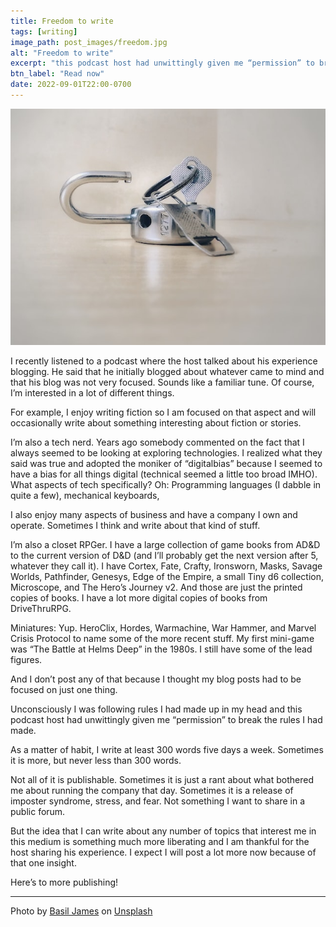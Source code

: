 ```yaml
---
title: Freedom to write
tags: [writing]
image_path: post_images/freedom.jpg
alt: "Freedom to write"
excerpt: "this podcast host had unwittingly given me “permission” to break the rules I had made."
btn_label: "Read now"
date: 2022-09-01T22:00-0700
---
```

![freedom][image]

I recently listened to a podcast where the host talked about his experience blogging. He said that he initially blogged about whatever came to mind and that his blog was not very focused. Sounds like a familiar tune. Of course, I’m interested in a lot of different things. 

For example, I enjoy writing fiction so I am focused on that aspect and will occasionally write about something interesting about fiction or stories.

I’m also a tech nerd. Years ago somebody commented on the fact that I always seemed to be looking at exploring technologies. I realized what they said was true and adopted the moniker of “digitalbias” because I seemed to have a bias for all things digital (technical seemed a little too broad IMHO). What aspects of tech specifically? Oh: Programming languages (I dabble in quite a few), mechanical keyboards, 

I also enjoy many aspects of business and have a company I own and operate. Sometimes I think and write about that kind of stuff.

I’m also a closet RPGer. I have a large collection of game books from AD&D to the current version of D&D (and I’ll probably get the next version after 5, whatever they call it). I have Cortex, Fate, Crafty, Ironsworn, Masks, Savage Worlds, Pathfinder, Genesys, Edge of the Empire, a small Tiny d6 collection, Microscope, and The Hero’s Journey v2. And those are just the printed copies of books. I have a lot more digital copies of books from DriveThruRPG.

Miniatures: Yup. HeroClix, Hordes, Warmachine, War Hammer, and Marvel Crisis Protocol to name some of the more recent stuff. My first mini-game was “The Battle at Helms Deep” in the 1980s. I still have some of the lead figures. 

And I don’t post any of that because I thought my blog posts had to be focused on just one thing.

Unconsciously I was following rules I had made up in my head and this podcast host had unwittingly given me “permission” to break the rules I had made.

As a matter of habit, I write at least 300 words five days a week. Sometimes it is more, but never less than 300 words.

Not all of it is publishable. Sometimes it is just a rant about what bothered me about running the company that day. Sometimes it is a release of imposter syndrome, stress, and fear. Not something I want to share in a public forum.

But the idea that I can write about any number of topics that interest me in this medium is something much more liberating and I am thankful for the host sharing his experience. I expect I will post a lot more now because of that one insight.


Here’s to more publishing!

---
Photo by <a href="https://unsplash.com/@the_photoman?utm_source=unsplash&utm_medium=referral&utm_content=creditCopyText">Basil James</a> on <a href="https://unsplash.com/s/photos/freedom?utm_source=unsplash&utm_medium=referral&utm_content=creditCopyText">Unsplash</a>
  

[image]: /images/post_images/freedom.jpg
